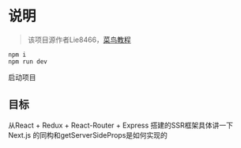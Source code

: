 # 说明
> 该项目源作者Lie8466，[菜鸟教程](https://www.runoob.com)



```
npm i
npm run dev
```
启动项目

## 目标

从React + Redux + React-Router + Express 搭建的SSR框架具体讲一下 Next.js 的同构和getServerSideProps是如何实现的